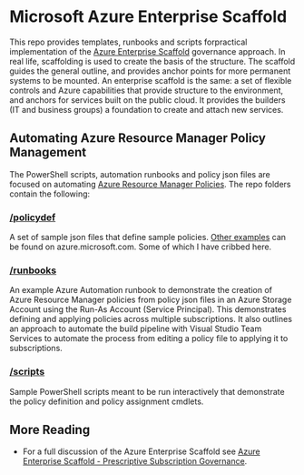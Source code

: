 # Microsoft Azure Enterprise Scaffold
This repo provides templates, runbooks and scripts forpractical implementation of the [Azure Enterprise Scaffold](https://azure.microsoft.com/en-us/documentation/articles/resource-manager-subscription-governance/) governance approach. In real life, scaffolding is used to create the basis of the structure. The scaffold guides the general outline, and provides anchor points for more permanent systems to be mounted. An enterprise scaffold is the same: a set of flexible controls and Azure capabilities that provide structure to the environment, and anchors for services built on the public cloud. It provides the builders (IT and business groups) a foundation to create and attach new services. 

## Automating Azure Resource Manager Policy Management
The PowerShell scripts, automation runbooks and policy json files are focused on automating [Azure Resource Manager Policies](https://docs.microsoft.com/en-us/azure/azure-resource-manager/resource-manager-policy). The repo folders contain the following:
### [/policydef](https://github.com/karlkuhnhausen/azure-scaffold/tree/master/policydef)
A set of sample json files that define sample policies. [Other examples](https://docs.microsoft.com/en-us/azure/azure-resource-manager/resource-manager-policy#policy-definition-examples) can be found on azure.microsoft.com. Some of which I have cribbed here.
### [/runbooks](https://github.com/karlkuhnhausen/azure-scaffold/tree/master/runbooks)
An example Azure Automation runbook to demonstrate the creation of Azure Resource Manager policies from policy json files in an Azure Storage Account using the Run-As Account (Service Principal). This demonstrates defining and applying policies across multiple subscriptions. It also outlines an approach to automate the build pipeline with Visual Studio Team Services to automate the process from editing a policy file to applying it to subscriptions.
### [/scripts](https://github.com/karlkuhnhausen/azure-scaffold/tree/master/scripts)
Sample PowerShell scripts meant to be run interactively that demonstrate the policy definition and policy assignment cmdlets.
## More Reading
* For a full discussion of the Azure Enterprise Scaffold see [Azure Enterprise Scaffold - Prescriptive Subscription Governance](https://azure.microsoft.com/en-us/documentation/articles/resource-manager-subscription-governance/).
